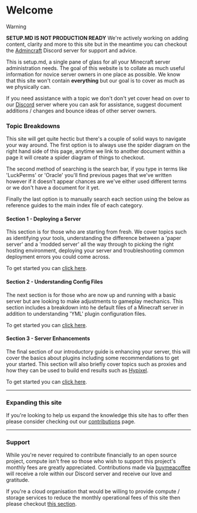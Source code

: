 # Welcome

> [!Warning]
> **SETUP.MD IS NOT PRODUCTION READY**
> We're actively working on adding content, clarity and more to this site but in the meantime you can checkout the [Admincraft](https://discord.gg/admincraft) Discord server for support and advice.

This is setup.md, a single pane of glass for all your Minecraft server administration needs. The goal of this website is to collate as much useful information for novice server owners in one place as possible. We know that this site won't contain **everything** but our goal is to cover as much as we physically can.


If you need assistance with a topic we don't don't yet cover head on over to our [Discord](https://discord.gg/pXaQgzneed) server where you can ask for assistance, suggest document additions / changes and bounce ideas of other server owners.


### Topic Breakdowns

This site will get quite hectic but there's a couple of solid ways to navigate your way around. The first option is to always use the spider diagram on the right hand side of this page, anytime we link to another document within a page it will create a spider diagram of things to checkout.

The second method of searching is the search bar, if you type in terms like 'LuckPerms' or 'Oracle' you'll find previous pages that we've written however if it doesn't appear chances are we've either used different terms or we don't have a document for it yet.

Finally the last option is to manually search each section using the below as reference guides to the main index file of each category. 

#### Section 1 - Deploying a Server

This section is for those who are starting from fresh. We cover topics such as identifying your tools, understanding the difference between a 'paper server' and a 'modded server' all the way through to picking the right hosting environment, deploying your server and troubleshooting common deployment errors you could come across.

To get started you can [click here](1-deploying-a-server/getting-started.md).

#### Section 2 - Understanding Config Files

The next section is for those who are now up and running with a basic server but are looking to make adjustments to gameplay mechanics. This section includes a breakdown into he default files of a Minecraft server in addition to understanding 'YML' plugin configuration files.

To get started you can [click here](2-understanding-config-files/readme.md).

#### Section 3 - Server Enhancements

The final section of our introductory guide is enhancing your server, this will cover the basics about plugins including some recommendations to get your started. This section will also briefly cover topics such as proxies and how they can be used to build end results such as [Hypixel](https://hypixel.net).

To get started you can [click here](3-server-enhancements/readme.md).

---

### Expanding this site
If you're looking to help us expand the knowledge this site has to offer then please consider checking out our [contributions](contribute.md) page. 

---

### Support
While you're never required to contribute financially to an open source project, compute isn't free so those who wish to support this project's monthly fees are greatly appreciated. Contributions made via [buymeacoffee](https://buymeacoffee.com/daaan) will receive a role within our Discord server and receive our love and gratitude.

If you're a cloud organisation that would be willing to provide compute / storage services to reduce the monthly operational fees of this site then please checkout [this section](thanks.md). 